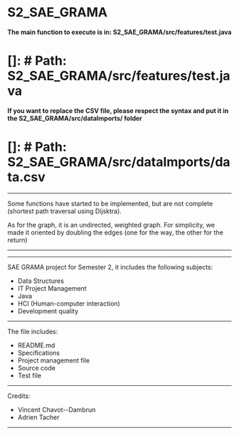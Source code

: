 # S2_SAE_GRAMA
**The main function to execute is in: S2_SAE_GRAMA/src/features/test.java**

# []: # Path: S2_SAE_GRAMA/src/features/test.java

**If you want to replace the CSV file, please respect the syntax and put it in the S2_SAE_GRAMA/src/dataImports/ folder**

# []: # Path: S2_SAE_GRAMA/src/dataImports/data.csv

***
Some functions have started to be implemented, but are not complete (shortest path traversal using Dijsktra).

As for the graph, it is an undirected, weighted graph. For simplicity, we made it oriented by doubling the edges (one for the way, the other for the return)
***

***
SAE GRAMA project for Semester 2, it includes the following subjects:
  - Data Structures
  - IT Project Management
  - Java
  - HCI (Human-computer interaction)
  - Development quality
***
The file includes:
  - README.md
  - Specifications
  - Project management file
  - Source code
  - Test file

***
Credits:
  - Vincent Chavot--Dambrun
  - Adrien Tacher
  ***
